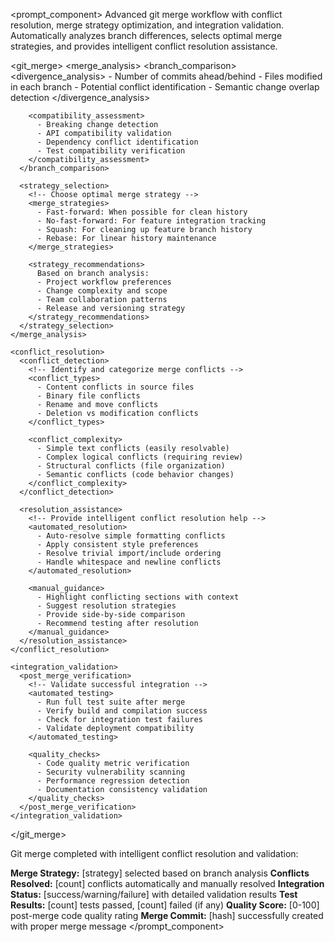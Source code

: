 <prompt_component>
  <step name="Intelligent Git Merge Management">
    <description>
Advanced git merge workflow with conflict resolution, merge strategy optimization, and integration validation. Automatically analyzes branch differences, selects optimal merge strategies, and provides intelligent conflict resolution assistance.
    </description>
  </step>

  <git_merge>
    <merge_analysis>
      <branch_comparison>
        <!-- Analyze branches before merging -->
        <divergence_analysis>
          - Number of commits ahead/behind
          - Files modified in each branch
          - Potential conflict identification
          - Semantic change overlap detection
        </divergence_analysis>
        
        <compatibility_assessment>
          - Breaking change detection
          - API compatibility validation
          - Dependency conflict identification
          - Test compatibility verification
        </compatibility_assessment>
      </branch_comparison>
      
      <strategy_selection>
        <!-- Choose optimal merge strategy -->
        <merge_strategies>
          - Fast-forward: When possible for clean history
          - No-fast-forward: For feature integration tracking
          - Squash: For cleaning up feature branch history
          - Rebase: For linear history maintenance
        </merge_strategies>
        
        <strategy_recommendations>
          Based on branch analysis:
          - Project workflow preferences
          - Change complexity and scope
          - Team collaboration patterns
          - Release and versioning strategy
        </strategy_recommendations>
      </strategy_selection>
    </merge_analysis>
    
    <conflict_resolution>
      <conflict_detection>
        <!-- Identify and categorize merge conflicts -->
        <conflict_types>
          - Content conflicts in source files
          - Binary file conflicts
          - Rename and move conflicts
          - Deletion vs modification conflicts
        </conflict_types>
        
        <conflict_complexity>
          - Simple text conflicts (easily resolvable)
          - Complex logical conflicts (requiring review)
          - Structural conflicts (file organization)
          - Semantic conflicts (code behavior changes)
        </conflict_complexity>
      </conflict_detection>
      
      <resolution_assistance>
        <!-- Provide intelligent conflict resolution help -->
        <automated_resolution>
          - Auto-resolve simple formatting conflicts
          - Apply consistent style preferences
          - Resolve trivial import/include ordering
          - Handle whitespace and newline conflicts
        </automated_resolution>
        
        <manual_guidance>
          - Highlight conflicting sections with context
          - Suggest resolution strategies
          - Provide side-by-side comparison
          - Recommend testing after resolution
        </manual_guidance>
      </resolution_assistance>
    </conflict_resolution>
    
    <integration_validation>
      <post_merge_verification>
        <!-- Validate successful integration -->
        <automated_testing>
          - Run full test suite after merge
          - Verify build and compilation success
          - Check for integration test failures
          - Validate deployment compatibility
        </automated_testing>
        
        <quality_checks>
          - Code quality metric verification
          - Security vulnerability scanning
          - Performance regression detection
          - Documentation consistency validation
        </quality_checks>
      </post_merge_verification>
    </integration_validation>
  </git_merge>

  <o>
Git merge completed with intelligent conflict resolution and validation:

**Merge Strategy:** [strategy] selected based on branch analysis
**Conflicts Resolved:** [count] conflicts automatically and manually resolved
**Integration Status:** [success/warning/failure] with detailed validation results
**Test Results:** [count] tests passed, [count] failed (if any)
**Quality Score:** [0-100] post-merge code quality rating
**Merge Commit:** [hash] successfully created with proper merge message
  </o>
</prompt_component> 
